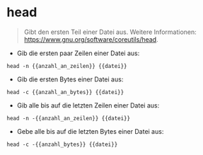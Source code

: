 # head

> Gibt den ersten Teil einer Datei aus.
> Weitere Informationen: <https://www.gnu.org/software/coreutils/head>.

- Gib die ersten paar Zeilen einer Datei aus:

`head -n {{anzahl_an_zeilen}} {{datei}}`

- Gib die ersten Bytes einer Datei aus:

`head -c {{anzahl_an_bytes}} {{datei}}`

- Gib alle bis auf die letzten Zeilen einer Datei aus:

`head -n -{{anzahl_an_zeilen}} {{datei}}`

- Gebe alle bis auf die letzten Bytes einer Datei aus:

`head -c -{{anzahl_bytes}} {{datei}}`

